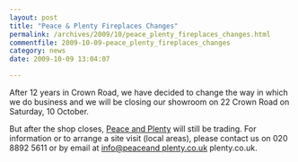 ```yaml
---
layout: post
title: "Peace & Plenty Fireplaces Changes"
permalink: /archives/2009/10/peace_plenty_fireplaces_changes.html
commentfile: 2009-10-09-peace_plenty_fireplaces_changes
category: news
date: 2009-10-09 13:04:07

---
```


After 12 years in Crown Road, we have decided to change the way in which we do business and we will be closing our showroom on 22 Crown Road on Saturday, 10 October.

But after the shop closes, [Peace and Plenty](https://stmargarets.london/directory/home_and_garden/200507150357) will still be trading. For information or to arrange a site visit (local areas), please contact us on 020 8892 5611 or by email at [info@peaceand plenty.co.uk](mailto:info@peaceand) plenty.co.uk.
